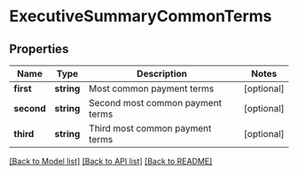 # ExecutiveSummaryCommonTerms

## Properties
Name | Type | Description | Notes
------------ | ------------- | ------------- | -------------
**first** | **string** | Most common payment terms | [optional] 
**second** | **string** | Second most common payment terms | [optional] 
**third** | **string** | Third most common payment terms | [optional] 

[[Back to Model list]](../README.md#documentation-for-models) [[Back to API list]](../README.md#documentation-for-api-endpoints) [[Back to README]](../README.md)


